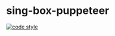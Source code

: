 # sing-box-puppeteer

[![code style](https://antfu.me/badge-code-style.svg)](https://github.com/antfu/eslint-config)
